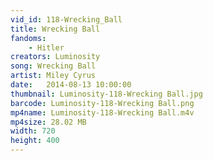 ```yaml
---
vid_id: 118-Wrecking_Ball
title: Wrecking Ball
fandoms:
    - Hitler
creators: Luminosity
song: Wrecking Ball
artist: Miley Cyrus
date:   2014-08-13 10:00:00
thumbnail: Luminosity-118-Wrecking Ball.jpg
barcode: Luminosity-118-Wrecking Ball.png
mp4name: Luminosity-118-Wrecking Ball.m4v
mp4size: 28.02 MB
width: 720
height: 400
---
```



  